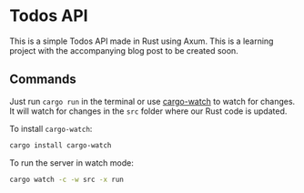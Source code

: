 # Todos API

This is a simple Todos API made in Rust using Axum. This is a learning project with the accompanying blog post to be created soon.

## Commands

Just run `cargo run` in the terminal or use [cargo-watch](https://crates.io/crates/cargo-watch) to watch for changes. It will watch for changes in the `src` folder where our Rust code is updated.

To install `cargo-watch`:

```sh
cargo install cargo-watch
```

To run the server in watch mode:

```sh
cargo watch -c -w src -x run
```
